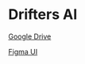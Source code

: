 # Drifters AI

[Google Drive](https://drive.google.com/drive/folders/1A9YA6JThvpvogc-UmyVgX5NckBCMcTWA)

[Figma UI](https://www.figma.com/design/3BwTil40cmoXRBpCvWZGzN/Anomatrix?node-id=286-363&t=RbphwhXYzNKhoHHE-1)
